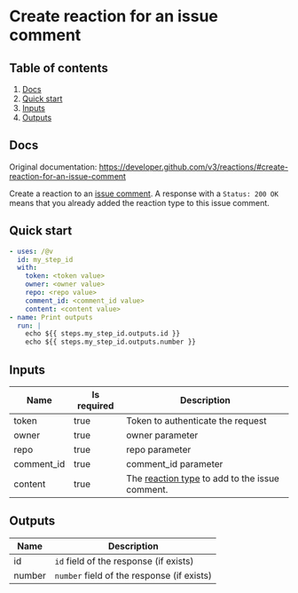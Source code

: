 # Create reaction for an issue comment

## Table of contents

1. [Docs](#docs)
1. [Quick start](#quick-start)
1. [Inputs](#inputs)
1. [Outputs](#outputs)

<a name="quick-start" ></a>
## Docs

Original documentation: https://developer.github.com/v3/reactions/#create-reaction-for-an-issue-comment

Create a reaction to an [issue comment](https://developer.github.com/v3/issues/comments/). A response with a `Status: 200 OK` means that you already added the reaction type to this issue comment.


<a name="quick start" ></a>
## Quick start

```yaml
- uses: /@v
  id: my_step_id
  with:
    token: <token value>
    owner: <owner value>
    repo: <repo value>
    comment_id: <comment_id value>
    content: <content value>
- name: Print outputs
  run: |
    echo ${{ steps.my_step_id.outputs.id }}
    echo ${{ steps.my_step_id.outputs.number }}
```


<a name="inputs" ></a>
## Inputs

| Name | Is required | Description |
|---|---|---|
|token|true|Token to authenticate the request
|owner|true|owner parameter
|repo|true|repo parameter
|comment_id|true|comment_id parameter
|content|true|The [reaction type](https://developer.github.com/v3/reactions/#reaction-types) to add to the issue comment.

<a name="outputs" ></a>
## Outputs

| Name | Description |
|---|---|
|id|`id` field of the response (if exists)|
|number|`number` field of the response (if exists)|

